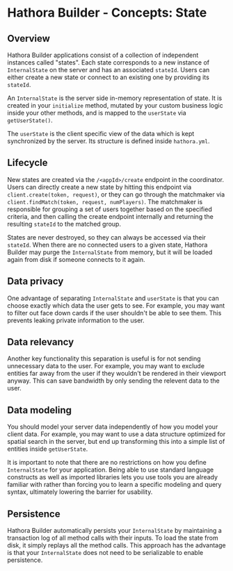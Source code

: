 # Hathora Builder - Concepts: State

## Overview

Hathora Builder applications consist of a collection of independent instances called "states". Each state corresponds to a new instance of `InternalState` on the server and has an associated `stateId`. Users can either create a new state or connect to an existing one by providing its `stateId`.

An `InternalState` is the server side in-memory representation of state. It is created in your `initialize` method, mutated by your custom business logic inside your other methods, and is mapped to the `userState` via `getUserState()`.

The `userState` is the client specific view of the data which is kept synchronized by the server. Its structure is defined inside `hathora.yml`.

## Lifecycle

New states are created via the `/<appId>/create` endpoint in the coordinator. Users can directly create a new state by hitting this endpoint via `client.create(token, request)`, or they can go through the matchmaker via `client.findMatch(token, request, numPlayers)`. The matchmaker is responsible for grouping a set of users together based on the specified criteria, and then calling the create endpoint internally and returning the resulting `stateId` to the matched group.

States are never destroyed, so they can always be accessed via their `stateId`. When there are no connected users to a given state, Hathora Builder may purge the `InternalState` from memory, but it will be loaded again from disk if someone connects to it again.

## Data privacy

One advantage of separating `InternalState` and `userState` is that you can choose exactly which data the user gets to see. For example, you may want to filter out face down cards if the user shouldn't be able to see them. This prevents leaking private information to the user.

## Data relevancy

Another key functionality this separation is useful is for not sending unnecessary data to the user. For example, you may want to exclude entities far away from the user if they wouldn't be rendered in their viewport anyway. This can save bandwidth by only sending the relevent data to the user.

## Data modeling

You should model your server data independently of how you model your client data. For example, you may want to use a data structure optimized for spatial search in the server, but end up transforming this into a simple list of entities inside `getUserState`.

It is important to note that there are no restrictions on how you define `InternalState` for your application. Being able to use standard language constructs as well as imported libraries lets you use tools you are already familiar with rather than forcing you to learn a specific modeling and query syntax, ultimately lowering the barrier for usability.

## Persistence

Hathora Builder automatically persists your `InternalState` by maintaining a transaction log of all method calls with their inputs. To load the state from disk, it simply replays all the method calls. This approach has the advantage is that your `InternalState` does not need to be serializable to enable persistence.
